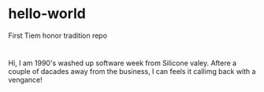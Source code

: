 # hello-world
First Tiem honor tradition repo

#
Hi, I am 1990's washed up software week from Silicone valey. Aftere a couple of dacades away from
the business, I can feels it callimg back with a vengance!

